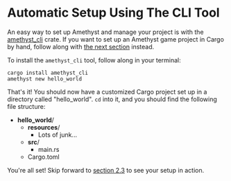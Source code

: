 # Automatic Setup Using The CLI Tool

An easy way to set up Amethyst and manage your project is with the
[amethyst_cli][ac] crate. If you want to set up an Amethyst game project in Cargo by
hand, follow along with [the next section][ci] instead.

[ac]: https://github.com/ebkalderon/amethyst_cli
[ci]: ./getting_started/manual_cargo_setup.html

To install the `amethyst_cli` tool, follow along in your terminal:

```
cargo install amethyst_cli
amethyst new hello_world
```

That's it! You should now have a customized Cargo project set up in a directory
called "hello_world". `cd` into it, and you should find the following file
structure:

* **hello_world**/
  * **resources**/
    * Lots of junk...
  * **src**/
    * main.rs
  * Cargo.toml

You're all set! Skip forward to [section 2.3][hw] to see your setup in action.

[hw]: ./getting_started/hello_world.html

